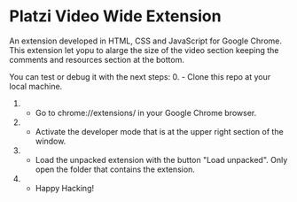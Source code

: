 # Platzi Video Wide Extension

An extension developed in HTML, CSS and JavaScript for Google Chrome. This extension let yopu to alarge the size of the video section keeping the comments and resources section at the bottom. 

You can test or debug it with the next steps:
0. - Clone this repo at your local machine. 
1. - Go to chrome://extensions/ in your Google Chrome browser.
2. - Activate the developer mode that is at the upper right section of the window.
3. - Load the unpacked extension with the button "Load unpacked". Only open the folder that contains the extension. 
4. - Happy Hacking!
